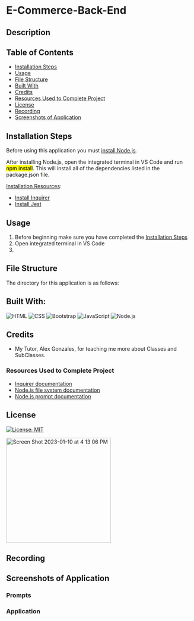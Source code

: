 # E-Commerce-Back-End

## Description

## Table of Contents
- [Installation Steps](#installation-steps)
- [Usage](#usage)
- [File Structure](#file-structure)
- [Built With](#built-with)
- [Credits](#credits)
- [Resources Used to Complete Project](#resources-used-to-complete-project)
- [License](#license)
- [Recording](#recording)
- [Screenshots of Application](#screenshots-of-application)

## Installation Steps
Before using this application you must [install Node.js](https://nodejs.org/en/).

After installing Node.js, open the integrated terminal in VS Code and run <mark>npm install</mark>.  This will install all of the dependencies listed in the package.json file. 

<u>Installation Resources</u>:
- [Install Inquirer](https://www.npmjs.com/package/inquirer#installation)
- [Install Jest](https://jestjs.io/docs/getting-started)

## Usage
1. Before beginning make sure you have completed the [Installation Steps](#installation-steps)
2. Open integrated terminal in VS Code
3. 

## File Structure
The directory for this application is as follows:

## Built With:
![HTML](https://img.shields.io/badge/HTML5-E34F26?style=for-the-badge&logo=html5&logoColor=white) ![CSS](https://img.shields.io/badge/CSS3-1572B6?style=for-the-badge&logo=css3&logoColor=white) ![Bootstrap](https://img.shields.io/badge/Bootstrap-563D7C?style=for-the-badge&logo=bootstrap&logoColor=white) ![JavaScript](https://img.shields.io/badge/JavaScript-323330?style=for-the-badge&logo=javascript&logoColor=F7DF1E) ![Node.js](https://img.shields.io/badge/Node.js-339933?style=for-the-badge&logo=nodedotjs&logoColor=white) 

## Credits
- My Tutor, Alex Gonzales, for teaching me more about Classes and SubClasses.

### Resources Used to Complete Project
- [Inquirer documentation](https://www.npmjs.com/package/inquirer#documentation)
- [Node.js file system documentation](https://nodejs.dev/en/api/v19/fs/)
- [Node.js prompt documentation](https://nodejs.org/en/knowledge/command-line/how-to-prompt-for-command-line-input/)

## License
[![License: MIT](https://img.shields.io/badge/License-MIT-yellow.svg)](https://opensource.org/licenses/MIT)

<img width="282" alt="Screen Shot 2023-01-10 at 4 13 06 PM" src="https://user-images.githubusercontent.com/107971753/211673834-d850f08f-59c0-4b43-a85c-92a5529fd18d.png">

## Recording

## Screenshots of Application

### Prompts


### Application 



